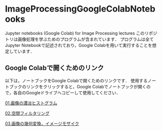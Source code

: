 # ImageProcessingGoogleColabNotebooks
Jupyter notebooks (Google Colab) for Image Processing lectures
このリポジトリは画像処理を学ぶためのプログラムが含まれています． プログラムは全てJupyter Notebookで記述されており，Google Colabを用いて実行することを想定しています．

## Google Colabで開くためのリンク
以下は，ノートブックをGoogle Colabで開くためのリンクです． 使用するノートブックのリンクをクリックすると，Google Colabでノートブックが開くので，各自のGoogleドライブへコピーして使用してください．

[01.画像の濃淡ヒストグラム](https://colab.research.google.com/github/machine-perception-robotics-group/ImageProcessingGoogleColabNotebooks/blob/master/01_image_intensity_histogram.ipynb)

[02.空間フィルタリング](https://colab.research.google.com/github/machine-perception-robotics-group/ImageProcessingGoogleColabNotebooks/blob/master/02_spatial_filtering.ipynb)

[03.画像の幾何変換，イメージモザイク](https://colab.research.google.com/github/machine-perception-robotics-group/ImageProcessingGoogleColabNotebooks/blob/master/03_geo_transform_image_mosaicking.ipynb)
